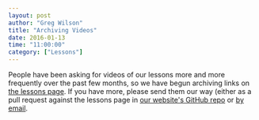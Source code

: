 ```yaml
---
layout: post
author: "Greg Wilson"
title: "Archiving Videos"
date: 2016-01-13
time: "11:00:00"
category: ["Lessons"]
---
```

People have been asking for videos of our lessons more and more frequently over the past few months,
so we have begun archiving links on
[the lessons page]({{site.baseurl}}/lessons/#video).
If you have more,
please send them our way
(either as a pull request against the lessons page in
[our website's GitHub repo](https://github.com/swcarpentry/website/blob/gh-pages/pages/lessons.html)
or [by email](mailto:{{site.contact}}).
